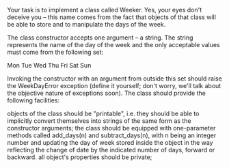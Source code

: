 Your task is to implement a class called Weeker. Yes, your eyes don't deceive you – this name comes from the fact that objects of that class will be able to store and to
manipulate the days of the week.

The class constructor accepts one argument – a string. The string represents the name of the day of the week and the only acceptable values must come from the following set:

Mon Tue Wed Thu Fri Sat Sun

Invoking the constructor with an argument from outside this set should raise the WeekDayError exception (define it yourself; don't worry, we'll talk about the objective nature 
of exceptions soon). The class should provide the following facilities:

objects of the class should be "printable", i.e. they should be able to implicitly convert themselves into strings of the same form as the constructor arguments;
the class should be equipped with one-parameter methods called add_days(n) and subtract_days(n), with n being an integer number and updating the day of week stored inside the 
object in the way reflecting the change of date by the indicated number of days, forward or backward.
all object's properties should be private;
